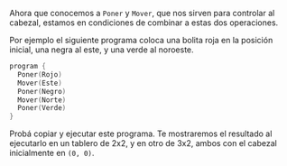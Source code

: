Ahora que conocemos a `Poner` y `Mover`, que nos sirven para controlar al cabezal, estamos en condiciones de combinar a estas dos operaciones.

Por ejemplo el siguiente programa coloca una bolita roja en la posición inicial, una negra al este, y una verde al noroeste.

```c
program {
  Poner(Rojo)
  Mover(Este)
  Poner(Negro)
  Mover(Norte)
  Poner(Verde)
}
```

Probá copiar y ejecutar este programa. Te mostraremos el resultado al ejecutarlo en un tablero de 2x2, y en otro de 3x2, ambos con el cabezal inicialmente en `(0, 0)`.